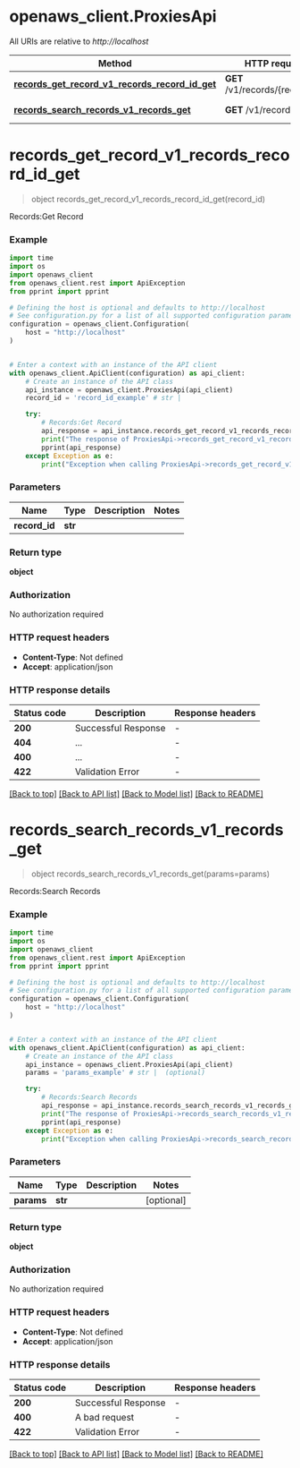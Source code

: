 # openaws_client.ProxiesApi

All URIs are relative to *http://localhost*

Method | HTTP request | Description
------------- | ------------- | -------------
[**records_get_record_v1_records_record_id_get**](ProxiesApi.md#records_get_record_v1_records_record_id_get) | **GET** /v1/records/{record_id} | Records:Get Record
[**records_search_records_v1_records_get**](ProxiesApi.md#records_search_records_v1_records_get) | **GET** /v1/records | Records:Search Records


# **records_get_record_v1_records_record_id_get**
> object records_get_record_v1_records_record_id_get(record_id)

Records:Get Record

### Example

```python
import time
import os
import openaws_client
from openaws_client.rest import ApiException
from pprint import pprint

# Defining the host is optional and defaults to http://localhost
# See configuration.py for a list of all supported configuration parameters.
configuration = openaws_client.Configuration(
    host = "http://localhost"
)


# Enter a context with an instance of the API client
with openaws_client.ApiClient(configuration) as api_client:
    # Create an instance of the API class
    api_instance = openaws_client.ProxiesApi(api_client)
    record_id = 'record_id_example' # str | 

    try:
        # Records:Get Record
        api_response = api_instance.records_get_record_v1_records_record_id_get(record_id)
        print("The response of ProxiesApi->records_get_record_v1_records_record_id_get:\n")
        pprint(api_response)
    except Exception as e:
        print("Exception when calling ProxiesApi->records_get_record_v1_records_record_id_get: %s\n" % e)
```


### Parameters

Name | Type | Description  | Notes
------------- | ------------- | ------------- | -------------
 **record_id** | **str**|  | 

### Return type

**object**

### Authorization

No authorization required

### HTTP request headers

 - **Content-Type**: Not defined
 - **Accept**: application/json

### HTTP response details
| Status code | Description | Response headers |
|-------------|-------------|------------------|
**200** | Successful Response |  -  |
**404** | ... |  -  |
**400** | ... |  -  |
**422** | Validation Error |  -  |

[[Back to top]](#) [[Back to API list]](../README.md#documentation-for-api-endpoints) [[Back to Model list]](../README.md#documentation-for-models) [[Back to README]](../README.md)

# **records_search_records_v1_records_get**
> object records_search_records_v1_records_get(params=params)

Records:Search Records

### Example

```python
import time
import os
import openaws_client
from openaws_client.rest import ApiException
from pprint import pprint

# Defining the host is optional and defaults to http://localhost
# See configuration.py for a list of all supported configuration parameters.
configuration = openaws_client.Configuration(
    host = "http://localhost"
)


# Enter a context with an instance of the API client
with openaws_client.ApiClient(configuration) as api_client:
    # Create an instance of the API class
    api_instance = openaws_client.ProxiesApi(api_client)
    params = 'params_example' # str |  (optional)

    try:
        # Records:Search Records
        api_response = api_instance.records_search_records_v1_records_get(params=params)
        print("The response of ProxiesApi->records_search_records_v1_records_get:\n")
        pprint(api_response)
    except Exception as e:
        print("Exception when calling ProxiesApi->records_search_records_v1_records_get: %s\n" % e)
```


### Parameters

Name | Type | Description  | Notes
------------- | ------------- | ------------- | -------------
 **params** | **str**|  | [optional] 

### Return type

**object**

### Authorization

No authorization required

### HTTP request headers

 - **Content-Type**: Not defined
 - **Accept**: application/json

### HTTP response details
| Status code | Description | Response headers |
|-------------|-------------|------------------|
**200** | Successful Response |  -  |
**400** | A bad request |  -  |
**422** | Validation Error |  -  |

[[Back to top]](#) [[Back to API list]](../README.md#documentation-for-api-endpoints) [[Back to Model list]](../README.md#documentation-for-models) [[Back to README]](../README.md)

